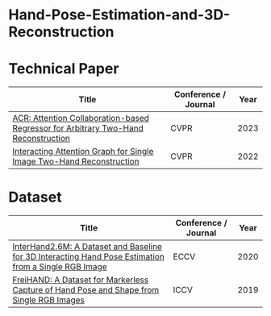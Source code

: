 # Hand-Pose-Estimation-and-3D-Reconstruction
# Technical Paper
| Title                                                      | Conference / Journal                                                      | Year  |
| ------------------------------------------------------------ | ------------------------------------------------------------ | ---------- |
| [ACR: Attention Collaboration-based Regressor for Arbitrary Two-Hand Reconstruction](https://arxiv.org/abs/2303.05938) | CVPR | 2023 |
| [Interacting Attention Graph for Single Image Two-Hand Reconstruction](https://arxiv.org/abs/2203.09364) | CVPR | 2022 |

# Dataset
| Title                                                      | Conference / Journal                                                      | Year  |
| ------------------------------------------------------------ | ------------------------------------------------------------ | ---------- |
| [InterHand2.6M: A Dataset and Baseline for 3D Interacting Hand Pose Estimation from a Single RGB Image](https://arxiv.org/abs/2008.09309) | ECCV | 2020 |
| [FreiHAND: A Dataset for Markerless Capture of Hand Pose and Shape from Single RGB Images](https://arxiv.org/abs/1909.04349) | ICCV | 2019 |
